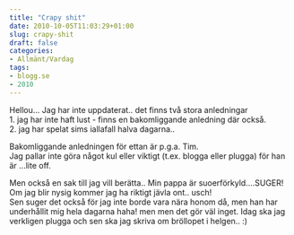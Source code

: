 ```yaml
---
title: "Crapy shit"
date: 2010-10-05T11:03:29+01:00
slug: crapy-shit
draft: false
categories:
- Allmänt/Vardag
tags:
- blogg.se
- 2010
---
```

Hellou... Jag har inte uppdaterat.. det finns två stora anledningar  
1\. jag har inte haft lust - finns en bakomliggande anledning där också.  
2\. jag har spelat sims iallafall halva dagarna..  
  
Bakomliggande anledningen för ettan är p.g.a. Tim.  
Jag pallar inte göra något kul eller viktigt (t.ex. blogga eller plugga) för han är ...lite off.  
  
  
Men också en sak till jag vill berätta.. Min pappa är suoerförkyld....SUGER! Om jag blir nysig kommer jag ha riktigt jävla ont.. usch!  
Sen suger det också för jag inte borde vara nära honom då, men han har underhållit mig hela dagarna haha! men men det gör väl inget. Idag ska jag verkligen plugga och sen ska jag skriva om bröllopet i helgen.. :)